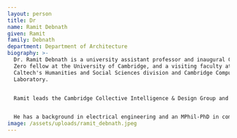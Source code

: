 ```yaml
---
layout: person
title: Dr
name: Ramit Debnath
given: Ramit
family: Debnath
department: Department of Architecture
biography: >-
  Dr. Ramit Debnath is a university assistant professor and inaugural Cambridge
  Zero fellow at the University of Cambridge, and a visiting faculty at
  Caltech's Humanities and Social Sciences division and Cambridge Computer
  Laboratory.


  Ramit leads the Cambridge Collective Intelligence & Design Group and in the steering committee of the Centre for Human-Inspired AI. He is currently the course director for MAUS; Director of Studies and a Title-A Fellow in Interdisciplinary Design at Churchill College.


  He has a background in electrical engineering and an MPhil-PhD in computational social science as a Gates Scholar from Cambridge. For more info, see: camcid.github.io.
image: /assets/uploads/ramit_debnath.jpeg
---
```

